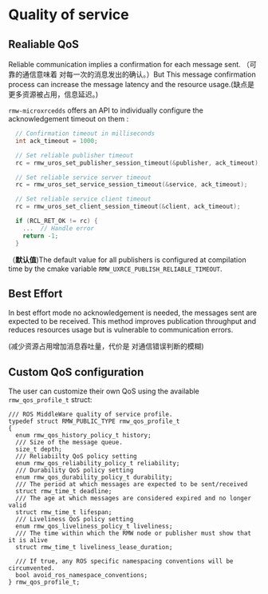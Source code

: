 # Quality of service

## Realiable QoS

Reliable communication implies a confirmation for each message sent. （可靠的通信意味着  对每一次的消息发出的确认。）But This message confirmation process can increase the message latency and the resource usage.(缺点是更多资源被占用，信息延迟。)

`rmw-microxrcedds` offers an API to individually configure the acknowledgement timeout on them :

```c
  // Confirmation timeout in milliseconds
  int ack_timeout = 1000;

  // Set reliable publisher timeout
  rc = rmw_uros_set_publisher_session_timeout(&publisher, ack_timeout);

  // Set reliable service server timeout
  rc = rmw_uros_set_service_session_timeout(&service, ack_timeout);

  // Set reliable service client timeout
  rc = rmw_uros_set_client_session_timeout(&client, ack_timeout);

  if (RCL_RET_OK != rc) {
    ...  // Handle error
    return -1;
  }
```



（**默认值**)The default value for all publishers is configured at compilation time by the cmake variable `RMW_UXRCE_PUBLISH_RELIABLE_TIMEOUT`.



## Best Effort

In best effort mode no acknowledgement is needed, the messages sent are expected to be received. This method improves publication throughput and reduces resources usage but is vulnerable to communication errors.

(减少资源占用增加消息吞吐量，代价是 对通信错误判断的模糊)

## Custom QoS configuration

The user can customize their own QoS using the available `rmw_qos_profile_t` struct:

```
/// ROS MiddleWare quality of service profile.
typedef struct RMW_PUBLIC_TYPE rmw_qos_profile_t
{
  enum rmw_qos_history_policy_t history;
  /// Size of the message queue.
  size_t depth;
  /// Reliabiilty QoS policy setting
  enum rmw_qos_reliability_policy_t reliability;
  /// Durability QoS policy setting
  enum rmw_qos_durability_policy_t durability;
  /// The period at which messages are expected to be sent/received
  struct rmw_time_t deadline;
  /// The age at which messages are considered expired and no longer valid
  struct rmw_time_t lifespan;
  /// Liveliness QoS policy setting
  enum rmw_qos_liveliness_policy_t liveliness;
  /// The time within which the RMW node or publisher must show that it is alive
  struct rmw_time_t liveliness_lease_duration;

  /// If true, any ROS specific namespacing conventions will be circumvented.
  bool avoid_ros_namespace_conventions;
} rmw_qos_profile_t;
```